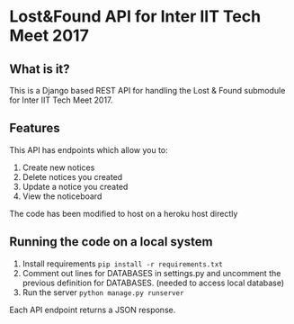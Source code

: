 # Lost&amp;Found API for Inter IIT Tech Meet 2017

## What is it?

This is a Django based REST API for handling the Lost & Found submodule for Inter IIT Tech Meet 2017.

## Features
This API has endpoints which allow you to:

1. Create new notices
2. Delete notices you created
3. Update a notice you created
4. View the noticeboard

The code has been modified to host on a heroku host directly

## Running the code on a local system

1. Install requirements `pip install -r requirements.txt`
2. Comment out lines for DATABASES in settings.py and uncomment the previous definition for DATABASES. (needed to access local database)
3. Run the server `python manage.py runserver`

Each API endpoint returns a JSON response.
